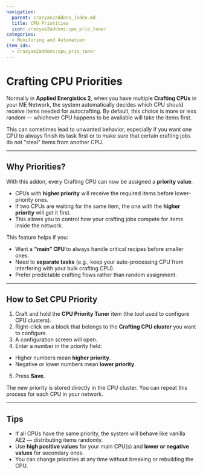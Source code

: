 ```yaml
---
navigation:
  parent: crazyae2addons_index.md
  title: CPU Priorities
  icon: crazyae2addons:cpu_prio_tuner
categories:
  - Monitoring and Automation
item_ids:
  - crazyae2addons:cpu_prio_tuner
---
```


# Crafting CPU Priorities

Normally in **Applied Energistics 2**, when you have multiple **Crafting CPUs** in your ME Network, the system automatically decides which CPU should receive items needed for autocrafting. By default, this choice is more or less random — whichever CPU happens to be available will take the items first.

This can sometimes lead to unwanted behavior, especially if you want one CPU to always finish its task first or to make sure that certain crafting jobs do not "steal" items from another CPU.

---

## Why Priorities?

With this addon, every Crafting CPU can now be assigned a **priority value**.

* CPUs with **higher priority** will receive the required items before lower-priority ones.
* If two CPUs are waiting for the same item, the one with the **higher priority** will get it first.
* This allows you to control how your crafting jobs compete for items inside the network.

This feature helps if you:

* Want a **“main” CPU** to always handle critical recipes before smaller ones.
* Need to **separate tasks** (e.g., keep your auto-processing CPU from interfering with your bulk crafting CPU).
* Prefer predictable crafting flows rather than random assignment.

---

## How to Set CPU Priority

1. Craft and hold the **CPU Priority Tuner** item (the tool used to configure CPU clusters).
2. Right-click on a block that belongs to the **Crafting CPU cluster** you want to configure.
3. A configuration screen will open.
4. Enter a number in the priority field:
  * Higher numbers mean **higher priority**.
  * Negative or lower numbers mean **lower priority**.
5. Press **Save**.

The new priority is stored directly in the CPU cluster. You can repeat this process for each CPU in your network.

---

## Tips

* If all CPUs have the same priority, the system will behave like vanilla AE2 — distributing items randomly.
* Use **high positive values** for your main CPU(s) and **lower or negative values** for secondary ones.
* You can change priorities at any time without breaking or rebuilding the CPU.
